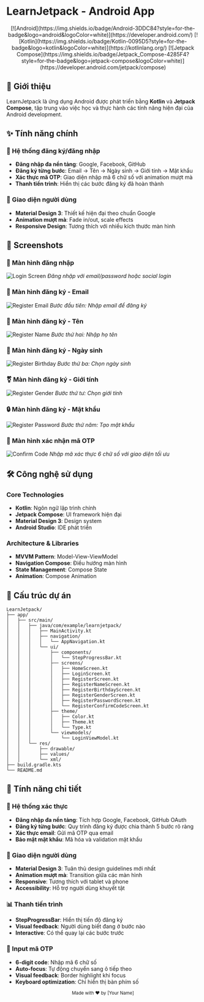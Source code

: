 # LearnJetpack - Android App

<div align="center">
  [![Android](https://img.shields.io/badge/Android-3DDC84?style=for-the-badge&logo=android&logoColor=white)](https://developer.android.com/)
  [![Kotlin](https://img.shields.io/badge/Kotlin-0095D5?style=for-the-badge&logo=kotlin&logoColor=white)](https://kotlinlang.org/)
  [![Jetpack Compose](https://img.shields.io/badge/Jetpack_Compose-4285F4?style=for-the-badge&logo=jetpack-compose&logoColor=white)](https://developer.android.com/jetpack/compose)
</div>

## 📱 Giới thiệu

LearnJetpack là ứng dụng Android được phát triển bằng **Kotlin** và **Jetpack Compose**, tập trung vào việc học và thực hành các tính năng hiện đại của Android development.

## ✨ Tính năng chính

### 🔐 Hệ thống đăng ký/đăng nhập
- **Đăng nhập đa nền tảng**: Google, Facebook, GitHub
- **Đăng ký từng bước**: Email → Tên → Ngày sinh → Giới tính → Mật khẩu
- **Xác thực mã OTP**: Giao diện nhập mã 6 chữ số với animation mượt mà
- **Thanh tiến trình**: Hiển thị các bước đăng ký đã hoàn thành

### 🎨 Giao diện người dùng
- **Material Design 3**: Thiết kế hiện đại theo chuẩn Google
- **Animation mượt mà**: Fade in/out, scale effects
- **Responsive Design**: Tương thích với nhiều kích thước màn hình

## 📸 Screenshots

### 🔑 Màn hình đăng nhập
![Login Screen](screenshots/login_screen.png)
*Đăng nhập với email/password hoặc social login*

### 📧 Màn hình đăng ký - Email
![Register Email](screenshots/register_email.png)
*Bước đầu tiên: Nhập email để đăng ký*

### 👤 Màn hình đăng ký - Tên
![Register Name](screenshots/register_name.png)
*Bước thứ hai: Nhập họ tên*

### 🎂 Màn hình đăng ký - Ngày sinh
![Register Birthday](screenshots/register_birthday.png)
*Bước thứ ba: Chọn ngày sinh*

### ⚧ Màn hình đăng ký - Giới tính
![Register Gender](screenshots/register_gender.png)
*Bước thứ tư: Chọn giới tính*

### 🔒 Màn hình đăng ký - Mật khẩu
![Register Password](screenshots/register_password.png)
*Bước thứ năm: Tạo mật khẩu*

### 📱 Màn hình xác nhận mã OTP
![Confirm Code](screenshots/confirm_code.png)
*Nhập mã xác thực 6 chữ số với giao diện tối ưu*

## 🛠 Công nghệ sử dụng

### Core Technologies
- **Kotlin**: Ngôn ngữ lập trình chính
- **Jetpack Compose**: UI framework hiện đại
- **Material Design 3**: Design system
- **Android Studio**: IDE phát triển

### Architecture & Libraries
- **MVVM Pattern**: Model-View-ViewModel
- **Navigation Compose**: Điều hướng màn hình
- **State Management**: Compose State
- **Animation**: Compose Animation

## 📁 Cấu trúc dự án

```
LearnJetpack/
├── app/
│   ├── src/main/
│   │   ├── java/com/example/learnjetpack/
│   │   │   ├── MainActivity.kt
│   │   │   ├── navigation/
│   │   │   │   └── AppNavigation.kt
│   │   │   └── ui/
│   │   │       ├── components/
│   │   │       │   └── StepProgressBar.kt
│   │   │       ├── screens/
│   │   │       │   ├── HomeScreen.kt
│   │   │       │   ├── LoginScreen.kt
│   │   │       │   ├── RegisterScreen.kt
│   │   │       │   ├── RegisterNameScreen.kt
│   │   │       │   ├── RegisterBirthdayScreen.kt
│   │   │       │   ├── RegisterGenderScreen.kt
│   │   │       │   ├── RegisterPasswordScreen.kt
│   │   │       │   └── RegisterConfirmCodeScreen.kt
│   │   │       ├── theme/
│   │   │       │   ├── Color.kt
│   │   │       │   ├── Theme.kt
│   │   │       │   └── Type.kt
│   │   │       └── viewmodels/
│   │   │           └── LoginViewModel.kt
│   │   └── res/
│   │       ├── drawable/
│   │       ├── values/
│   │       └── xml/
├── build.gradle.kts
└── README.md
```
## 📱 Tính năng chi tiết

### 🔐 Hệ thống xác thực
- **Đăng nhập đa nền tảng**: Tích hợp Google, Facebook, GitHub OAuth
- **Đăng ký từng bước**: Quy trình đăng ký được chia thành 5 bước rõ ràng
- **Xác thực email**: Gửi mã OTP qua email
- **Bảo mật mật khẩu**: Mã hóa và validation mật khẩu

### 🎨 Giao diện người dùng
- **Material Design 3**: Tuân thủ design guidelines mới nhất
- **Animation mượt mà**: Transition giữa các màn hình
- **Responsive**: Tương thích với tablet và phone
- **Accessibility**: Hỗ trợ người dùng khuyết tật

### 📊 Thanh tiến trình
- **StepProgressBar**: Hiển thị tiến độ đăng ký
- **Visual feedback**: Người dùng biết đang ở bước nào
- **Interactive**: Có thể quay lại các bước trước

### 🔢 Input mã OTP
- **6-digit code**: Nhập mã 6 chữ số
- **Auto-focus**: Tự động chuyển sang ô tiếp theo
- **Visual feedback**: Border highlight khi focus
- **Keyboard optimization**: Chỉ hiển thị bàn phím số

<div align="center">
  <sub>Made with ❤️ by [Your Name]</sub>
</div> 